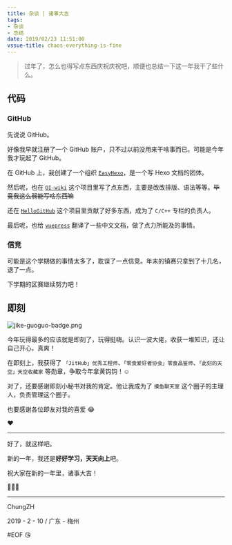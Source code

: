 ```yaml
---
title: 杂谈 | 诸事大吉
tags:
- 杂谈
- 总结
date: 2019/02/23 11:51:00
vssue-title: chaos-everything-is-fine
---
```


> 过年了，怎么也得写点东西庆祝庆祝吧，顺便也总结一下这一年我干了些什么。

<!-- More --> <!-- more -->

## 代码

### GitHub

先说说 GitHub。

好像我早就注册了一个 GitHub 账户，只不过以前没用来干啥事而已。可能是今年我才玩起了 GitHub。

在 GitHub 上，我创建了一个组织 [`EasyHexo`](https://github.com/EasyHexo)，是一个写 Hexo 文档的团体。

然后呢，也在 [`OI-wiki`](https://github.com/24OI/OI-wiki/) 这个项目里写了点东西，主要是改改排版、语法等等。~~毕竟我这么弱能写啥东西嘛~~

还在 [`HelloGitHub`](https://github.com/521xueweihan/HelloGitHub) 这个项目里贡献了好多东西，成为了 `C/C++` 专栏的负责人。

最后呢，也给 [`vuepress`](https://github.com/vuejs/vuepress) 翻译了一些中文文档，做了点力所能及的事情。

### 信竞

可能是这个学期做的事情太多了，耽误了一点信竞。年末的镇赛只拿到了十几名，退了一点。

下学期的区赛继续努力吧！

## 即刻

![jike-guoguo-badge.png](https://chungzhblog-photo.oss-cn-shenzhen.aliyuncs.com/%E5%8D%9A%E5%AE%A2/suibi/jike-guoguo-badge.png)

今年玩得最多的应该就是即刻了，玩得挺嗨。认识一波大佬，收获一堆知识，还让自己开心，真爽！

在即刻上，我获得了 `「JitHub」优秀工程师`、`「零食爱好者协会」零食品鉴师`、`「此刻的天空」天空收藏家` 等勋章，争取今年拿黄钩钩！☺️

对了，还要感谢即刻小秘书对我的肯定。他让我成为了 `摸鱼聊天室` 这个圈子的主理人，负责管理这个圈子。

也要感谢各位即友对我的喜爱 😂

❤️

------

好了，就这样吧。

新的一年，我还是**好好学习，天天向上**吧。

祝大家在新的一年里，诸事大吉！

🎉🎉🎉

------

ChungZH

2019 - 2 - 10 / 广东 - 梅州

\#EOF 😘
